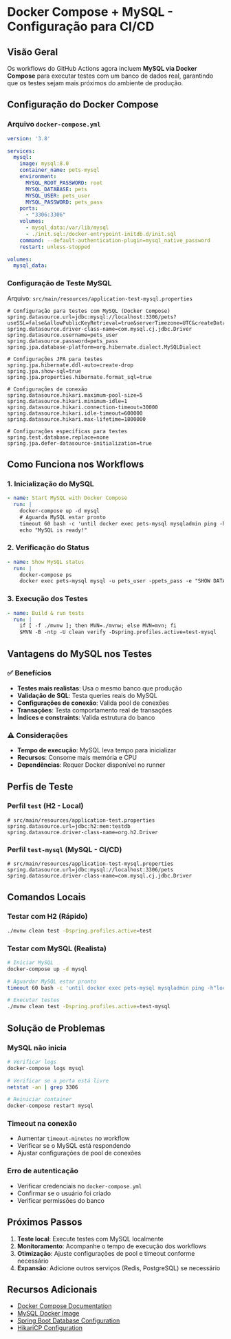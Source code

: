 # Docker Compose + MySQL - Configuração para CI/CD

## Visão Geral

Os workflows do GitHub Actions agora incluem **MySQL via Docker Compose** para executar testes com um banco de dados real, garantindo que os testes sejam mais próximos do ambiente de produção.

## Configuração do Docker Compose

### Arquivo `docker-compose.yml`
```yaml
version: '3.8'

services:
  mysql:
    image: mysql:8.0
    container_name: pets-mysql
    environment:
      MYSQL_ROOT_PASSWORD: root
      MYSQL_DATABASE: pets
      MYSQL_USER: pets_user
      MYSQL_PASSWORD: pets_pass
    ports:
      - "3306:3306"
    volumes:
      - mysql_data:/var/lib/mysql
      - ./init.sql:/docker-entrypoint-initdb.d/init.sql
    command: --default-authentication-plugin=mysql_native_password
    restart: unless-stopped

volumes:
  mysql_data:
```

### Configuração de Teste MySQL
Arquivo: `src/main/resources/application-test-mysql.properties`

```properties
# Configuração para testes com MySQL (Docker Compose)
spring.datasource.url=jdbc:mysql://localhost:3306/pets?useSSL=false&allowPublicKeyRetrieval=true&serverTimezone=UTC&createDatabaseIfNotExist=true
spring.datasource.driver-class-name=com.mysql.cj.jdbc.Driver
spring.datasource.username=pets_user
spring.datasource.password=pets_pass
spring.jpa.database-platform=org.hibernate.dialect.MySQLDialect

# Configurações JPA para testes
spring.jpa.hibernate.ddl-auto=create-drop
spring.jpa.show-sql=true
spring.jpa.properties.hibernate.format_sql=true

# Configurações de conexão
spring.datasource.hikari.maximum-pool-size=5
spring.datasource.hikari.minimum-idle=1
spring.datasource.hikari.connection-timeout=30000
spring.datasource.hikari.idle-timeout=600000
spring.datasource.hikari.max-lifetime=1800000

# Configurações específicas para testes
spring.test.database.replace=none
spring.jpa.defer-datasource-initialization=true
```

## Como Funciona nos Workflows

### 1. Inicialização do MySQL
```yaml
- name: Start MySQL with Docker Compose
  run: |
    docker-compose up -d mysql
    # Aguarda MySQL estar pronto
    timeout 60 bash -c 'until docker exec pets-mysql mysqladmin ping -h"localhost" -u"pets_user" -p"pets_pass" --silent; do sleep 2; done'
    echo "MySQL is ready!"
```

### 2. Verificação do Status
```yaml
- name: Show MySQL status
  run: |
    docker-compose ps
    docker exec pets-mysql mysql -u pets_user -ppets_pass -e "SHOW DATABASES;"
```

### 3. Execução dos Testes
```yaml
- name: Build & run tests
  run: |
    if [ -f ./mvnw ]; then MVN=./mvnw; else MVN=mvn; fi
    $MVN -B -ntp -U clean verify -Dspring.profiles.active=test-mysql
```

## Vantagens do MySQL nos Testes

### ✅ **Benefícios**
- **Testes mais realistas**: Usa o mesmo banco que produção
- **Validação de SQL**: Testa queries reais do MySQL
- **Configurações de conexão**: Valida pool de conexões
- **Transações**: Testa comportamento real de transações
- **Índices e constraints**: Valida estrutura do banco

### ⚠️ **Considerações**
- **Tempo de execução**: MySQL leva tempo para inicializar
- **Recursos**: Consome mais memória e CPU
- **Dependências**: Requer Docker disponível no runner

## Perfis de Teste

### Perfil `test` (H2 - Local)
```properties
# src/main/resources/application-test.properties
spring.datasource.url=jdbc:h2:mem:testdb
spring.datasource.driver-class-name=org.h2.Driver
```

### Perfil `test-mysql` (MySQL - CI/CD)
```properties
# src/main/resources/application-test-mysql.properties
spring.datasource.url=jdbc:mysql://localhost:3306/pets
spring.datasource.driver-class-name=com.mysql.cj.jdbc.Driver
```

## Comandos Locais

### Testar com H2 (Rápido)
```bash
./mvnw clean test -Dspring.profiles.active=test
```

### Testar com MySQL (Realista)
```bash
# Iniciar MySQL
docker-compose up -d mysql

# Aguardar MySQL estar pronto
timeout 60 bash -c 'until docker exec pets-mysql mysqladmin ping -h"localhost" -u"pets_user" -p"pets_pass" --silent; do sleep 2; done'

# Executar testes
./mvnw clean test -Dspring.profiles.active=test-mysql
```

## Solução de Problemas

### MySQL não inicia
```bash
# Verificar logs
docker-compose logs mysql

# Verificar se a porta está livre
netstat -an | grep 3306

# Reiniciar container
docker-compose restart mysql
```

### Timeout na conexão
- Aumentar `timeout-minutes` no workflow
- Verificar se o MySQL está respondendo
- Ajustar configurações de pool de conexões

### Erro de autenticação
- Verificar credenciais no `docker-compose.yml`
- Confirmar se o usuário foi criado
- Verificar permissões do banco

## Próximos Passos

1. **Teste local**: Execute testes com MySQL localmente
2. **Monitoramento**: Acompanhe o tempo de execução dos workflows
3. **Otimização**: Ajuste configurações de pool e timeout conforme necessário
4. **Expansão**: Adicione outros serviços (Redis, PostgreSQL) se necessário

## Recursos Adicionais

- [Docker Compose Documentation](https://docs.docker.com/compose/)
- [MySQL Docker Image](https://hub.docker.com/_/mysql)
- [Spring Boot Database Configuration](https://spring.io/guides/gs/accessing-data-mysql/)
- [HikariCP Configuration](https://github.com/brettwooldridge/HikariCP)
